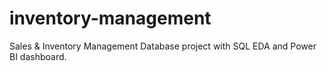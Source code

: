 # inventory-management
Sales &amp; Inventory Management Database project with SQL EDA and Power BI dashboard.
